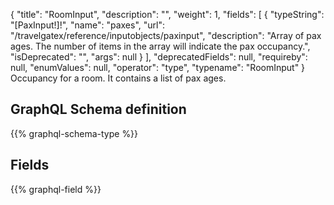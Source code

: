 {
  "title": "RoomInput",
  "description": "",
  "weight": 1,
  "fields": [
    {
      "typeString": "[PaxInput!]!",
      "name": "paxes",
      "url": "/travelgatex/reference/inputobjects/paxinput",
      "description": "Array of pax ages. The number of items in the array will indicate the pax occupancy.",
      "isDeprecated": "",
      "args": null
    }
  ],
  "deprecatedFields": null,
  "requireby": null,
  "enumValues": null,
  "operator": "type",
  "typename": "RoomInput"
}
Occupancy for a room. It contains a list of pax ages.
## GraphQL Schema definition

{{% graphql-schema-type %}}

## Fields

{{% graphql-field %}}

